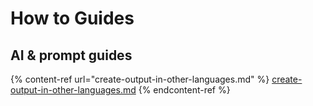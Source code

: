 # How to Guides

## AI & prompt guides

{% content-ref url="create-output-in-other-languages.md" %}
[create-output-in-other-languages.md](create-output-in-other-languages.md)
{% endcontent-ref %}
